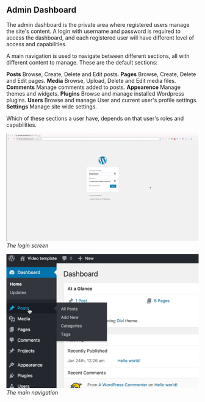 ## Admin Dashboard

The admin dashboard is the private area where registered users manage the site's content. A login with username and password is required to access the dashboard, and each registered user will have different level of access and capabilities.

A main navigation is used to navigate between different sections, all with different content to manage. These are the default sections:

**Posts** Browse, Create, Delete and Edit posts.
**Pages** Browse, Create, Delete and Edit pages.
**Media** Browse, Upload, Delete and Edit media files.
**Comments** Manage comments added to posts.
**Appearence** Manage themes and widgets.
**Plugins** Browse and manage installed Wordpress plugins.
**Users** Browse and manage User and current user's profile settings.
**Settings** Manage site wide settings.

Which of these sections a user have, depends on that user's roles and capabilities.

![Login](/images/login.gif)
*The login screen*

![Admin dashboard](/images/add-new-post.gif)
*The main navigation*
